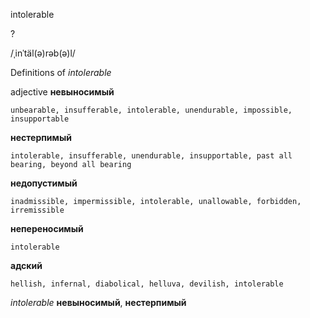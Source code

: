 intolerable

?

/ˌinˈtäl(ə)rəb(ə)l/

Definitions of _intolerable_

adjective
**невыносимый**

    unbearable, insufferable, intolerable, unendurable, impossible, insupportable
**нестерпимый**

    intolerable, insufferable, unendurable, insupportable, past all bearing, beyond all bearing
**недопустимый**

    inadmissible, impermissible, intolerable, unallowable, forbidden, irremissible
**непереносимый**

    intolerable
**адский**

    hellish, infernal, diabolical, helluva, devilish, intolerable

_intolerable_
**невыносимый**, **нестерпимый**